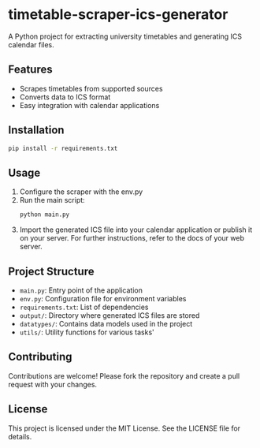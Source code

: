 # timetable-scraper-ics-generator

A Python project for extracting university timetables and generating ICS calendar files.

## Features

- Scrapes timetables from supported sources
- Converts data to ICS format
- Easy integration with calendar applications

## Installation

```bash
pip install -r requirements.txt
```

## Usage

1. Configure the scraper with the env.py
2. Run the main script:
    ```bash
    python main.py
    ```
3. Import the generated ICS file into your calendar application or publish it on your server. For further instructions, refer to the docs of your web server.

## Project Structure
- `main.py`: Entry point of the application
- `env.py`: Configuration file for environment variables
- `requirements.txt`: List of dependencies
- `output/`: Directory where generated ICS files are stored
- `datatypes/`: Contains data models used in the project
- `utils/`: Utility functions for various tasks'

## Contributing
Contributions are welcome! Please fork the repository and create a pull request with your changes.

## License
This project is licensed under the MIT License. See the LICENSE file for details.